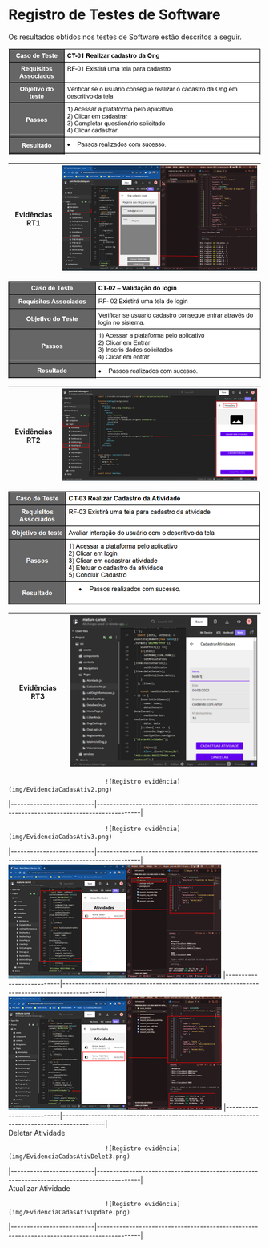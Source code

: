 # Registro de Testes de Software

Os resultados obtidos nos testes de Software estão descritos a seguir.


![Registro de Caso de teste 1](img/RT1.png)

|     Evidências  RT1      |   ![Registro evidência](img/EvidenciaCadONG.png)                                                          |
|--------------------------|-------------------------------------------------------------------------------------------|
 

![Registro de Caso de teste 2](img/RT2.png)

|     Evidências  RT2      |   ![Registro evidência](img/EvidenciaValilogin.png)  
|--------------------------|-------------------------------------------------------------------------------------------|

![Registro de Caso de teste 3](img/RT3.png)

|     Evidências  RT3      |   ![Registro evidência](img/EvidenciaCadasAtiv1.png)  
|--------------------------|-------------------------------------------------------------------------------------------|
                               ![Registro evidência](img/EvidenciaCadasAtiv2.png) 
|--------------------------|-------------------------------------------------------------------------------------------|                               
                             
                               ![Registro evidência](img/EvidenciaCadasAtiv3.png) 
 |--------------------------|-------------------------------------------------------------------------------------------|                              
                               ![Registro evidência](img/EvidenciaCadasAtiv4.png)
 |--------------------------|-------------------------------------------------------------------------------------------|                              
                               ![Registro evidência](img/EvidenciaCadasAtiv5.png)
 |--------------------------|-------------------------------------------------------------------------------------------|                              
                               Deletar Atividade
                               
                               ![Registro evidência](img/EvidenciaCadasAtivDelet3.png)
|--------------------------|-------------------------------------------------------------------------------------------|                               
                               Atualizar Atividade
                               
                               ![Registro evidência](img/EvidenciaCadasAtivUpdate.png)
                      
|--------------------------|-------------------------------------------------------------------------------------------|                      
                               
